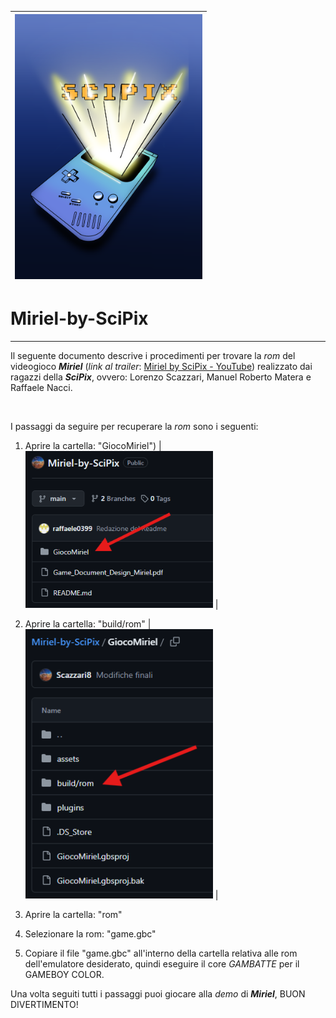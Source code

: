 | <img src="images/LogoSciPix.png" alt="Esempio di immagine" width="300px"> |
|:--:|

            
# Miriel-by-SciPix

---

Il seguente documento descrive i procedimenti per trovare la *rom* del videogioco ***Miriel*** (*link al trailer*: [Miriel by SciPix - YouTube](https://youtu.be/StA9qJh-EgI?si=cvelrEbvoVq2NVlY)) realizzato dai ragazzi della ***SciPix***, ovvero: Lorenzo Scazzari, Manuel Roberto Matera e Raffaele Nacci. 

                    

I passaggi da seguire per recuperare la *rom* sono i seguenti:

1. Aprire la cartella: "GiocoMiriel")
            | <img src="images/Passaggio1.png" alt="Esempio di immagine" width="300px"> |
                                                   
3. Aprire la cartella: "build/rom"
            | <img src="images/Passaggio2.png" alt="Esempio di immagine" width="300px"> |
                                                   
5. Aprire la cartella: "rom"

6. Selezionare la rom: "game.gbc"

7. Copiare il file "game.gbc" all'interno della cartella relativa alle rom dell'emulatore desiderato, quindi eseguire il core *GAMBATTE* per il GAMEBOY COLOR. 

Una volta seguiti tutti i passaggi puoi giocare alla  *demo* di ***Miriel***, BUON DIVERTIMENTO! 
